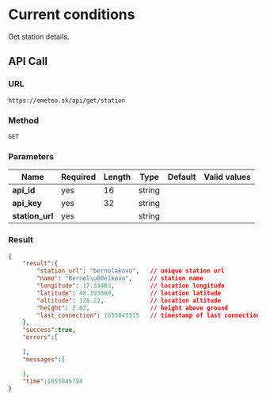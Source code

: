 # Current conditions

Get station details.

## API Call

### URL

```
https://emeteo.sk/api/get/station
```

### Method

```
GET
```
### Parameters

| Name		     	| Required	| Length	| Type		| Default	| Valid values	| 
| ----------------	| ---------	| --------	| -----		| ---------	|--------------	|	
| **api_id**		| yes 		| 16		| string	|			|
| **api_key**		| yes 		| 32		| string	|			|
| **station_url**	| yes 		| 			| string	| 			| 

### Result

``` json
{
	"result":{
		"station_url": "bernolakovo",	// unique station url
		"name": "Bernol\u00e1kovo",		// station name
		"longitude": 17.33483,			// location longitude
		"latitude": 48.193669,			// location latitude
		"altitude": 128.22,				// location altitude
		"height": 2.02,					// height above ground
		"last_connection": 1655845515	// timestamp of last connection	
	},
	"success":true,
	"errors":[
		
	],
	"messages":[
		
	],
	"time":1655845724
}
```